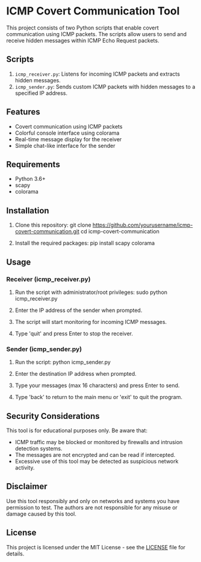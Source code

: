 # ICMP Covert Communication Tool

This project consists of two Python scripts that enable covert communication using ICMP packets. The scripts allow users to send and receive hidden messages within ICMP Echo Request packets.

## Scripts

1. `icmp_receiver.py`: Listens for incoming ICMP packets and extracts hidden messages.
2. `icmp_sender.py`: Sends custom ICMP packets with hidden messages to a specified IP address.

## Features

- Covert communication using ICMP packets
- Colorful console interface using colorama
- Real-time message display for the receiver
- Simple chat-like interface for the sender

## Requirements

- Python 3.6+
- scapy
- colorama

## Installation

1. Clone this repository:
   git clone https://github.com/yourusername/icmp-covert-communication.git
   cd icmp-covert-communication

2. Install the required packages:
   pip install scapy colorama

## Usage

### Receiver (icmp_receiver.py)

1. Run the script with administrator/root privileges:
   sudo python icmp_receiver.py

2. Enter the IP address of the sender when prompted.

3. The script will start monitoring for incoming ICMP messages.

4. Type 'quit' and press Enter to stop the receiver.

### Sender (icmp_sender.py)

1. Run the script:
   python icmp_sender.py

2. Enter the destination IP address when prompted.

3. Type your messages (max 16 characters) and press Enter to send.

4. Type 'back' to return to the main menu or 'exit' to quit the program.

## Security Considerations

This tool is for educational purposes only. Be aware that:

- ICMP traffic may be blocked or monitored by firewalls and intrusion detection systems.
- The messages are not encrypted and can be read if intercepted.
- Excessive use of this tool may be detected as suspicious network activity.

## Disclaimer

Use this tool responsibly and only on networks and systems you have permission to test. The authors are not responsible for any misuse or damage caused by this tool.

## License

This project is licensed under the MIT License - see the [LICENSE](LICENSE) file for details.
